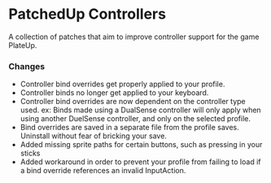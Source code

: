 ﻿# PatchedUp Controllers

A collection of patches that aim to improve controller support for the game PlateUp.

### Changes
* Controller bind overrides get properly applied to your profile.
* Controller binds no longer get applied to your keyboard.
* Controller bind overrides are now dependent on the controller type used. ex: Binds made using a DualSense controller will only apply when using another DuelSense controller, and only on the selected profile.
* Bind overrides are saved in a separate file from the profile saves. Uninstall without fear of bricking your save.
* Added missing sprite paths for certain buttons, such as pressing in your sticks
* Added workaround in order to prevent your profile from failing to load if a bind override references an invalid InputAction.

